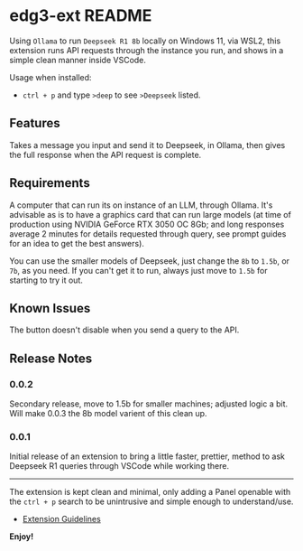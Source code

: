 # edg3-ext README

Using ```Ollama``` to run ```Deepseek R1 8b``` locally on Windows 11, via WSL2, this extension runs API requests through the instance you run, and shows in a simple clean manner inside VSCode.

Usage when installed:
- ```ctrl + p``` and type ```>deep``` to see ```>Deepseek``` listed.

## Features

Takes a message you input and send it to Deepseek, in Ollama, then gives the full response when the API request is complete.

## Requirements

A computer that can run its on instance of an LLM, through Ollama. It's advisable as is to have a graphics card that can run large models (at time of production using NVIDIA GeForce RTX 3050 OC 8Gb; and long responses average 2 minutes for details requested through query, see prompt guides for an idea to get the best answers).

You can use the smaller models of Deepseek, just change the ```8b``` to ```1.5b```, or ```7b```, as you need. If you can't get it to run, always just move to ```1.5b``` for starting to try it out.

## Known Issues

The button doesn't disable when you send a query to the API.

## Release Notes
### 0.0.2

Secondary release, move to 1.5b for smaller machines; adjusted logic a bit. Will make 0.0.3 the 8b model varient of this clean up.

### 0.0.1

Initial release of an extension to bring a little faster, prettier, method to ask Deepseek R1 queries through VSCode while working there.

---

The extension is kept clean and minimal, only adding a Panel openable with the ```ctrl + p``` search to be unintrusive and simple enough to understand/use.

* [Extension Guidelines](https://code.visualstudio.com/api/references/extension-guidelines)

**Enjoy!**
